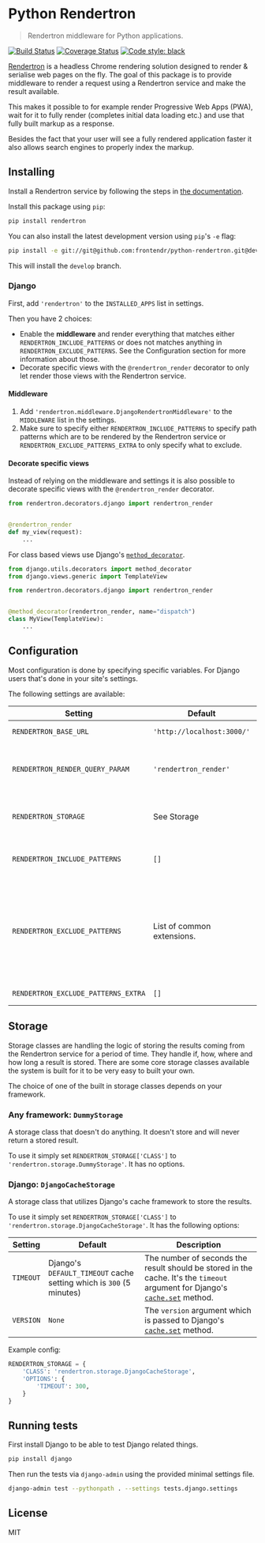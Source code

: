# Python Rendertron

> Rendertron middleware for Python applications.

[![Build Status](https://travis-ci.org/frontendr/python-rendertron.svg?branch=master)](https://travis-ci.com/frontendr/python-rendertron.svg)
[![Coverage Status](https://coveralls.io/repos/github/frontendr/python-rendertron/badge.svg?branch=develop)](https://coveralls.io/github/frontendr/python-rendertron?branch=develop)
[![Code style: black](https://img.shields.io/badge/code%20style-black-000000.svg)](https://github.com/ambv/black)

[Rendertron](https://github.com/GoogleChrome/rendertron) is a headless Chrome
rendering solution designed to render & serialise web pages on the fly. The
goal of this package is to provide middleware to render a request using a
Rendertron service and make the result available.

This makes it possible to for example render Progressive Web Apps (PWA), wait
for it to fully render (completes initial data loading etc.) and use that
fully built markup as a response.

Besides the fact that your user will see a fully rendered application faster it
also allows search engines to properly index the markup.

## Installing

Install a Rendertron service by following the steps in
[the documentation](https://github.com/GoogleChrome/rendertron#installing--deploying).

Install this package using `pip`:
```bash
pip install rendertron
```

You can also install the latest development version using `pip`'s `-e` flag:

```bash
pip install -e git://git@github.com:frontendr/python-rendertron.git@develop#egg=rendertron
```

This will install the `develop` branch.

### Django

First, add `'rendertron'` to the `INSTALLED_APPS` list in settings.

Then you have 2 choices:
 - Enable the **middleware** and render everything that matches either
 `RENDERTRON_INCLUDE_PATTERNS` or does not matches anything in
 `RENDERTRON_EXCLUDE_PATTERNS`. See the Configuration section for more information about
 those.
 - Decorate specific views with the `@rendertron_render` decorator to only let render
 those views with the Rendertron service.

#### Middleware

1. Add `'rendertron.middleware.DjangoRendertronMiddleware'` to the `MIDDLEWARE`
list in the settings.
2. Make sure to specify either `RENDERTRON_INCLUDE_PATTERNS` to specify path patterns
which are to be rendered by the Rendertron service or `RENDERTRON_EXCLUDE_PATTERNS_EXTRA`
to only specify what to exclude.

#### Decorate specific views

Instead of relying on the middleware and settings it is also possible to decorate
specific views with the `@rendertron_render` decorator.

```python
from rendertron.decorators.django import rendertron_render


@rendertron_render
def my_view(request):
    ...
```

For class based views use Django's [`method_decorator`](https://docs.djangoproject.com/en/dev/topics/class-based-views/intro/#decorating-the-class).

```python
from django.utils.decorators import method_decorator
from django.views.generic import TemplateView

from rendertron.decorators.django import rendertron_render


@method_decorator(rendertron_render, name="dispatch")
class MyView(TemplateView):
    ...
```

## Configuration

Most configuration is done by specifying specific variables. For Django users
that's done in your site's settings.

The following settings are available:

| Setting | Default | Description |
|---------|---------|-------------|
| `RENDERTRON_BASE_URL` | `'http://localhost:3000/'` | The url the Rendertron service is listening on. |
| `RENDERTRON_RENDER_QUERY_PARAM` | `'rendertron_render'` | The query parameter added to the request url passed to Rendertron. This is used to differentiate normal requests with requests from Rendertron. |
| `RENDERTRON_STORAGE` | See Storage | An object literal specifying and configuring the storage class to be used. See the Storage section for more information. |
| `RENDERTRON_INCLUDE_PATTERNS` | `[]` | A list of regular expression patterns to include. Once a pattern in this list matches the request no further checking will be done. |
| `RENDERTRON_EXCLUDE_PATTERNS` | List of common extensions. | By default this is a list of common static file type extensions used on the web. If Django is detected it's `STATIC_URL` and `MEDIA_URL` paths are added to the list. Note that if you override this setting all defaults are gone. If you want to keep these defaults *and* add your own patterns use `RENDERTRON_EXCLUDE_PATTERNS_EXTRA`.
| `RENDERTRON_EXCLUDE_PATTERNS_EXTRA` | `[]` | Like `RENDERTRON_EXCLUDE_PATTERNS` but will be appended to that list. |

## Storage

Storage classes are handling the logic of storing the results coming from the
Rendertron service for a period of time. They handle if, how, where and how
long a result is stored. There are some core storage classes available the
system is built for it to be very easy to built your own.

The choice of one of the built in storage classes depends on your framework.

### Any framework: `DummyStorage`

A storage class that doesn't do anything. It doesn't store and will never return
a stored result.

To use it simply set `RENDERTRON_STORAGE['CLASS']` to
`'rendertron.storage.DummyStorage'`. It has no options.

### Django: `DjangoCacheStorage`

A storage class that utilizes Django's cache framework to store the results.

To use it simply set `RENDERTRON_STORAGE['CLASS']` to
`'rendertron.storage.DjangoCacheStorage'`. It has the following options:

| Setting | Default | Description |
|---------|---------|-------------|
| `TIMEOUT` | Django's `DEFAULT_TIMEOUT` cache setting which is `300` (5 minutes) | The number of seconds the result should be stored in the cache. It's the `timeout` argument for Django's [`cache.set`](https://docs.djangoproject.com/en/dev/topics/cache/#django.core.caches.cache.set) method. |
| `VERSION` | `None` | The `version` argument which is passed to Django's [`cache.set`](https://docs.djangoproject.com/en/dev/topics/cache/#django.core.caches.cache.set) method. |

Example config:

```python
RENDERTRON_STORAGE = {
    'CLASS': 'rendertron.storage.DjangoCacheStorage',
    'OPTIONS': {
        'TIMEOUT': 300,
    }
}
```

## Running tests

First install Django to be able to test Django related things.

```bash
pip install django
```

Then run the tests via `django-admin` using the provided minimal settings file.

```bash
django-admin test --pythonpath . --settings tests.django.settings
```

## License

MIT
